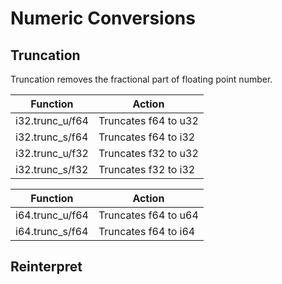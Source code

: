 # Numeric Conversions

## Truncation

Truncation removes the fractional part of floating point number.

| Function        | Action               |
| --------------- | -------------------- |
| i32.trunc_u/f64 | Truncates f64 to u32 |
| i32.trunc_s/f64 | Truncates f64 to i32 |
| i32.trunc_u/f32 | Truncates f32 to u32 |
| i32.trunc_s/f32 | Truncates f32 to i32 |

| Function        | Action               |
| --------------- | -------------------- |
| i64.trunc_u/f64 | Truncates f64 to u64 |
| i64.trunc_s/f64 | Truncates f64 to i64 |

## Reinterpret
